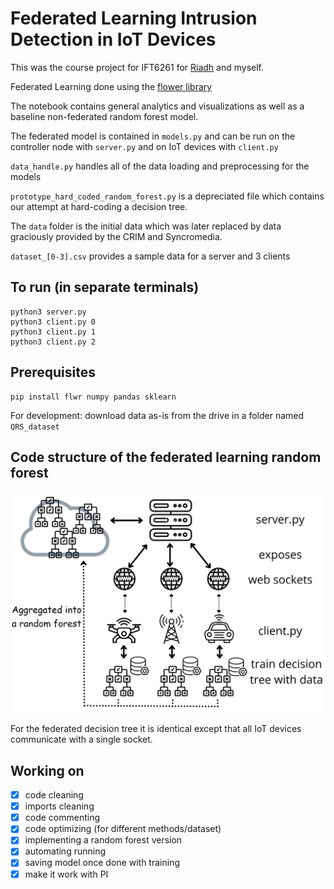 # Federated Learning Intrusion Detection in IoT Devices

This was the course project for IFT6261 for [Riadh](github.com/Riadh-Medtech) and myself.

Federated Learning done using the [flower library](flower.dev)

The notebook contains general analytics and visualizations as well as a baseline non-federated random forest model.

The federated model is contained in `models.py` and can be run on the controller node with `server.py` and on IoT devices with `client.py`

`data_handle.py` handles all of the data loading and preprocessing for the models

`prototype_hard_coded_random_forest.py` is a depreciated file which contains our attempt at hard-coding a decision tree. 

The `data` folder is the initial data which was later replaced by data graciously provided by the CRIM and Syncromedia.

`dataset_[0-3].csv` provides a sample data for a server and 3 clients

## To run (in separate terminals)
```
python3 server.py
python3 client.py 0
python3 client.py 1
python3 client.py 2
```

## Prerequisites
```
pip install flwr numpy pandas sklearn
```
For development: download data as-is from the drive in a folder named `QRS_dataset`

## Code structure of the federated learning random forest

![code diagram](code_diagram.PNG "code diagram")

For the federated decision tree it is identical except that all IoT devices communicate with a single socket.

## Working on
 - [x] code cleaning
 - [x] imports cleaning
 - [x] code commenting
 - [x] code optimizing (for different methods/dataset)
 - [x] implementing a random forest version
 - [x] automating running
 - [x] saving model once done with training
 - [x] make it work with PI